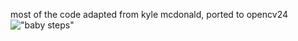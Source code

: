 
most of the code adapted from kyle mcdonald, ported to opencv24
!["baby steps"](threephase/Clip_threephase1.png)
